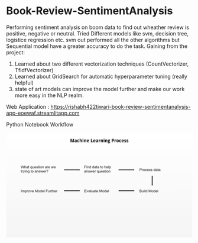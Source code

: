 # Book-Review-SentimentAnalysis

Performing sentiment analysis on boom data to find out wheather review is positive, negative or neutral. Tried Different models like svm, decision tree, logistice regression etc. svm out performed all the other algorithms but Sequential model have a greater accuracy to do the task.
Gaining from the project:
 1. Learned about two different vectorization techniques (CountVectorizer, TfidfVectorizer)
 2. Learned about GridSearch for automatic hyperparameter tuning (really helpful)
 3. state of art models can improve the model further and make our work more easy in the NLP realm.
 
 Web Application : https://rishabh422tiwari-book-review-sentimentanalysis-app-eoewaf.streamlitapp.com
 
 Python Notebook Workflow 
 
 <img src="Screenshot 2022-07-10 at 3.34.22 PM (2).png" alt="Alt text" title="it was use to be a image here">
